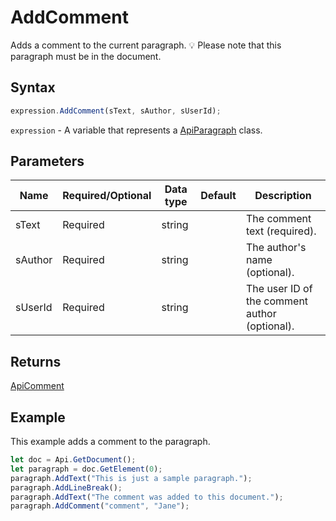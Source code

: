 # AddComment

Adds a comment to the current paragraph.💡 Please note that this paragraph must be in the document.

## Syntax

```javascript
expression.AddComment(sText, sAuthor, sUserId);
```

`expression` - A variable that represents a [ApiParagraph](../ApiParagraph.md) class.

## Parameters

| **Name** | **Required/Optional** | **Data type** | **Default** | **Description** |
| ------------- | ------------- | ------------- | ------------- | ------------- |
| sText | Required | string |  | The comment text (required). |
| sAuthor | Required | string |  | The author's name (optional). |
| sUserId | Required | string |  | The user ID of the comment author (optional). |

## Returns

[ApiComment](../../ApiComment/ApiComment.md)

## Example

This example adds a comment to the paragraph.

```javascript editor-docx
let doc = Api.GetDocument();
let paragraph = doc.GetElement(0);
paragraph.AddText("This is just a sample paragraph.");
paragraph.AddLineBreak();
paragraph.AddText("The comment was added to this document.");
paragraph.AddComment("comment", "Jane");
```
